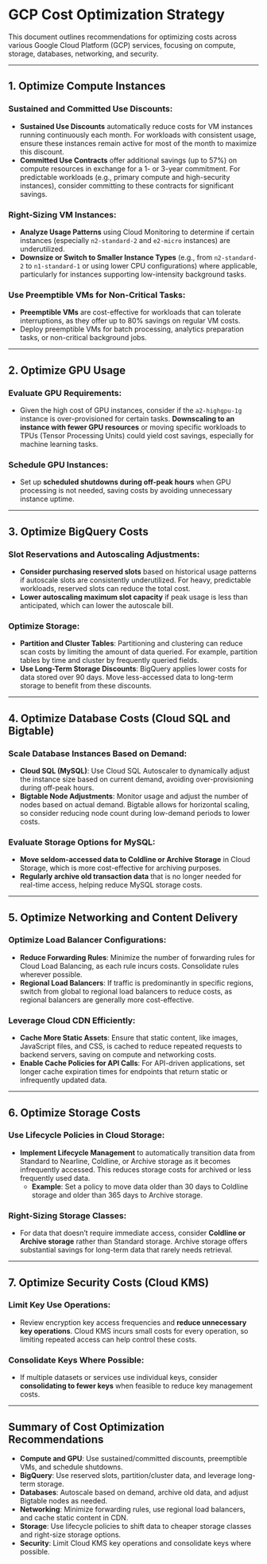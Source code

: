 # GCP Cost Optimization Strategy

This document outlines recommendations for optimizing costs across various Google Cloud Platform (GCP) services, focusing on compute, storage, databases, networking, and security.

---

## 1. Optimize Compute Instances

### Sustained and Committed Use Discounts:
- **Sustained Use Discounts** automatically reduce costs for VM instances running continuously each month. For workloads with consistent usage, ensure these instances remain active for most of the month to maximize this discount.
- **Committed Use Contracts** offer additional savings (up to 57%) on compute resources in exchange for a 1- or 3-year commitment. For predictable workloads (e.g., primary compute and high-security instances), consider committing to these contracts for significant savings.

### Right-Sizing VM Instances:
- **Analyze Usage Patterns** using Cloud Monitoring to determine if certain instances (especially `n2-standard-2` and `e2-micro` instances) are underutilized.
- **Downsize or Switch to Smaller Instance Types** (e.g., from `n2-standard-2` to `n1-standard-1` or using lower CPU configurations) where applicable, particularly for instances supporting low-intensity background tasks.

### Use Preemptible VMs for Non-Critical Tasks:
- **Preemptible VMs** are cost-effective for workloads that can tolerate interruptions, as they offer up to 80% savings on regular VM costs.
- Deploy preemptible VMs for batch processing, analytics preparation tasks, or non-critical background jobs.

---

## 2. Optimize GPU Usage

### Evaluate GPU Requirements:
- Given the high cost of GPU instances, consider if the `a2-highgpu-1g` instance is over-provisioned for certain tasks. **Downscaling to an instance with fewer GPU resources** or moving specific workloads to TPUs (Tensor Processing Units) could yield cost savings, especially for machine learning tasks.

### Schedule GPU Instances:
- Set up **scheduled shutdowns during off-peak hours** when GPU processing is not needed, saving costs by avoiding unnecessary instance uptime.

---

## 3. Optimize BigQuery Costs

### Slot Reservations and Autoscaling Adjustments:
- **Consider purchasing reserved slots** based on historical usage patterns if autoscale slots are consistently underutilized. For heavy, predictable workloads, reserved slots can reduce the total cost.
- **Lower autoscaling maximum slot capacity** if peak usage is less than anticipated, which can lower the autoscale bill.

### Optimize Storage:
- **Partition and Cluster Tables**: Partitioning and clustering can reduce scan costs by limiting the amount of data queried. For example, partition tables by time and cluster by frequently queried fields.
- **Use Long-Term Storage Discounts**: BigQuery applies lower costs for data stored over 90 days. Move less-accessed data to long-term storage to benefit from these discounts.

---

## 4. Optimize Database Costs (Cloud SQL and Bigtable)

### Scale Database Instances Based on Demand:
- **Cloud SQL (MySQL)**: Use Cloud SQL Autoscaler to dynamically adjust the instance size based on current demand, avoiding over-provisioning during off-peak hours.
- **Bigtable Node Adjustments**: Monitor usage and adjust the number of nodes based on actual demand. Bigtable allows for horizontal scaling, so consider reducing node count during low-demand periods to lower costs.

### Evaluate Storage Options for MySQL:
- **Move seldom-accessed data to Coldline or Archive Storage** in Cloud Storage, which is more cost-effective for archiving purposes.
- **Regularly archive old transaction data** that is no longer needed for real-time access, helping reduce MySQL storage costs.

---

## 5. Optimize Networking and Content Delivery

### Optimize Load Balancer Configurations:
- **Reduce Forwarding Rules**: Minimize the number of forwarding rules for Cloud Load Balancing, as each rule incurs costs. Consolidate rules wherever possible.
- **Regional Load Balancers**: If traffic is predominantly in specific regions, switch from global to regional load balancers to reduce costs, as regional balancers are generally more cost-effective.

### Leverage Cloud CDN Efficiently:
- **Cache More Static Assets**: Ensure that static content, like images, JavaScript files, and CSS, is cached to reduce repeated requests to backend servers, saving on compute and networking costs.
- **Enable Cache Policies for API Calls**: For API-driven applications, set longer cache expiration times for endpoints that return static or infrequently updated data.

---

## 6. Optimize Storage Costs

### Use Lifecycle Policies in Cloud Storage:
- **Implement Lifecycle Management** to automatically transition data from Standard to Nearline, Coldline, or Archive storage as it becomes infrequently accessed. This reduces storage costs for archived or less frequently used data.
  - **Example**: Set a policy to move data older than 30 days to Coldline storage and older than 365 days to Archive storage.

### Right-Sizing Storage Classes:
- For data that doesn’t require immediate access, consider **Coldline or Archive storage** rather than Standard storage. Archive storage offers substantial savings for long-term data that rarely needs retrieval.

---

## 7. Optimize Security Costs (Cloud KMS)

### Limit Key Use Operations:
- Review encryption key access frequencies and **reduce unnecessary key operations**. Cloud KMS incurs small costs for every operation, so limiting repeated access can help control these costs.

### Consolidate Keys Where Possible:
- If multiple datasets or services use individual keys, consider **consolidating to fewer keys** when feasible to reduce key management costs.

---

## Summary of Cost Optimization Recommendations

- **Compute and GPU**: Use sustained/committed discounts, preemptible VMs, and schedule shutdowns.
- **BigQuery**: Use reserved slots, partition/cluster data, and leverage long-term storage.
- **Databases**: Autoscale based on demand, archive old data, and adjust Bigtable nodes as needed.
- **Networking**: Minimize forwarding rules, use regional load balancers, and cache static content in CDN.
- **Storage**: Use lifecycle policies to shift data to cheaper storage classes and right-size storage options.
- **Security**: Limit Cloud KMS key operations and consolidate keys where possible.
